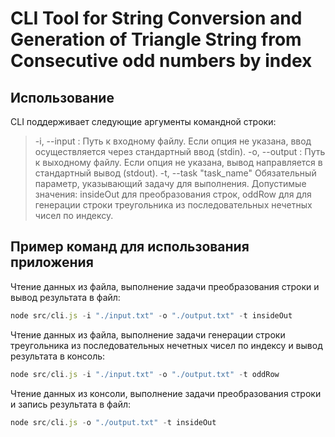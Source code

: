# CLI Tool for String Conversion and Generation of Triangle String from Consecutive odd numbers by index

## Использование

CLI поддерживает следующие аргументы командной строки:

> -i, --input : Путь к входному файлу. Если опция не указана, ввод осуществляется через стандартный ввод (stdin).
> -o, --output : Путь к выходному файлу. Если опция не указана, вывод направляется в стандартный вывод (stdout).
> -t, --task "task_name" Обязательный параметр, указывающий задачу для выполнения. Допустимые значения: insideOut для преобразования строк, oddRow для для генерации строки треугольника из последовательных нечетных чисел по индексу.

## Пример команд для использования приложения

Чтение данных из файла, выполнение задачи преобразования строки и вывод результата в файл:
```javascript
node src/cli.js -i "./input.txt" -o "./output.txt" -t insideOut
```
Чтение данных из файла, выполнение задачи генерации строки треугольника из последовательных нечетных чисел по индексу и вывод результата в консоль:
```javascript
node src/cli.js -i "./input.txt" -o "./output.txt" -t oddRow
```
Чтение данных из консоли, выполнение задачи преобразования строки и запись результата в файл:
```javascript
node src/cli.js -o "./output.txt" -t insideOut
